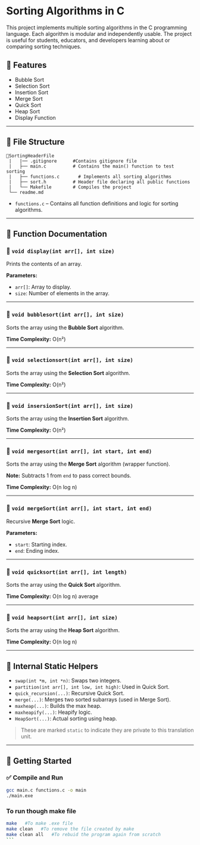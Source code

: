 # Sorting Algorithms in C

This project implements multiple sorting algorithms in the C programming language. Each algorithm is modular and independently usable. The project is useful for students, educators, and developers learning about or comparing sorting techniques.

## 🔧 Features

- Bubble Sort
- Selection Sort
- Insertion Sort
- Merge Sort
- Quick Sort
- Heap Sort
- Display Function

---

## 📁 File Structure

```
📁SortingHeaderFile
 |   |── .gitignore      #Contains gitignore file
 |   ├── main.c          # Contains the main() function to test sorting
 |   ├── functions.c       # Implements all sorting algorithms
 |   ├── sort.h          # Header file declaring all public functions
 |   └── Makefile        # Compiles the project
 └── readme.md
```

- `functions.c` – Contains all function definitions and logic for sorting algorithms.

---

## 📌 Function Documentation

### 🔹 `void display(int arr[], int size)`

Prints the contents of an array.

**Parameters:**

- `arr[]`: Array to display.
- `size`: Number of elements in the array.

---

### 🔹 `void bubblesort(int arr[], int size)`

Sorts the array using the **Bubble Sort** algorithm.

**Time Complexity:** O(n²)

---

### 🔹 `void selectionsort(int arr[], int size)`

Sorts the array using the **Selection Sort** algorithm.

**Time Complexity:** O(n²)

---

### 🔹 `void insersionSort(int arr[], int size)`

Sorts the array using the **Insertion Sort** algorithm.

**Time Complexity:** O(n²)

---

### 🔹 `void mergesort(int arr[], int start, int end)`

Sorts the array using the **Merge Sort** algorithm (wrapper function).

**Note:** Subtracts 1 from `end` to pass correct bounds.

**Time Complexity:** O(n log n)

---

### 🔹 `void mergeSort(int arr[], int start, int end)`

Recursive **Merge Sort** logic.

**Parameters:**

- `start`: Starting index.
- `end`: Ending index.

---

### 🔹 `void quicksort(int arr[], int length)`

Sorts the array using the **Quick Sort** algorithm.

**Time Complexity:** O(n log n) average

---

### 🔹 `void heapsort(int arr[], int size)`

Sorts the array using the **Heap Sort** algorithm.

**Time Complexity:** O(n log n)

---

## 🧩 Internal Static Helpers

- `swap(int *m, int *n)`: Swaps two integers.
- `partition(int arr[], int low, int high)`: Used in Quick Sort.
- `quick_recursion(...)`: Recursive Quick Sort.
- `merge(...)`: Merges two sorted subarrays (used in Merge Sort).
- `maxheap(...)`: Builds the max heap.
- `maxheapify(...)`: Heapify logic.
- `HeapSort(...)`: Actual sorting using heap.

> These are marked `static` to indicate they are private to this translation unit.

---

## 🚀 Getting Started

### ✅ Compile and Run

```bash
gcc main.c functions.c -o main
./main.exe
```

### To run though make file

````bash
make   #To make .exe file
make clean   #To remove the file created by make
make clean all   #To rebuid the program again from scratch
```

````
